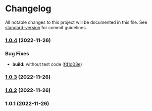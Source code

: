# Changelog

All notable changes to this project will be documented in this file. See [standard-version](https://github.com/conventional-changelog/standard-version) for commit guidelines.

### [1.0.4](https://github.com/eunchurn/supertokens-naver-provider/compare/v1.0.3...v1.0.4) (2022-11-26)


### Bug Fixes

* **build:** without test code ([fd1d03e](https://github.com/eunchurn/supertokens-naver-provider/commit/fd1d03ec9f804e5276b402469481b9c0d81d0d8e))

### [1.0.3](https://github.com/eunchurn/supertokens-naver-provider/compare/v1.0.2...v1.0.3) (2022-11-26)

### [1.0.2](https://github.com/eunchurn/supertokens-naver-provider/compare/v1.0.1...v1.0.2) (2022-11-26)

### 1.0.1 (2022-11-26)
